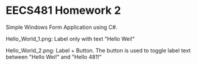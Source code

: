 EECS481 Homework 2
==============
Simple Windows Form Application using C#.

Hello_World_1.png: Label only with text "Hello Wei!"

Hello_World_2.png: Label + Button. The button is used to toggle label text between "Hello Wei!" and "Hello 481!"